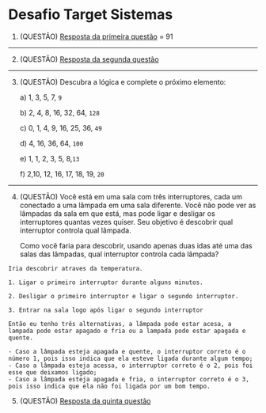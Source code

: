 # Desafio Target Sistemas

1. (QUESTÃO)  [Resposta da primeira questão](https://github.com/GabrielEnriqueLS/teste-taget/blob/main/questao1.py) = 91

---

2. (QUESTÃO)  [Resposta da segunda questão](https://github.com/GabrielEnriqueLS/teste-taget/blob/main/questao2.py)

---

3. (QUESTÃO)  Descubra a lógica e complete o próximo elemento:

   a) 1, 3, 5, 7, <code>9</code>

   b) 2, 4, 8, 16, 32, 64, <code>128</code>

   c) 0, 1, 4, 9, 16, 25, 36, <code>49</code>

   d) 4, 16, 36, 64, <code>100</code>

   e) 1, 1, 2, 3, 5, 8,<code>13</code>

   f) 2,10, 12, 16, 17, 18, 19, <code>20</code>

---

4. (QUESTÃO)  Você está em uma sala com três interruptores, cada um conectado a uma lâmpada em uma sala diferente. Você não pode ver as lâmpadas da sala em que está, mas pode ligar e desligar os interruptores quantas vezes quiser. Seu objetivo é descobrir qual interruptor controla qual lâmpada.

   Como você faria para descobrir, usando apenas duas idas até uma das salas das lâmpadas, qual interruptor controla cada lâmpada?

```
Iria descobrir atraves da temperatura.

1. Ligar o primeiro interruptor durante alguns minutos.

2. Desligar o primeiro interruptor e ligar o segundo interruptor.

3. Entrar na sala logo após ligar o segundo interruptor

Então eu tenho três alternativas, a lâmpada pode estar acesa, a lampada pode estar apagado e fria ou a lampada pode estar apagada e quente.

- Caso a lâmpada esteja apagada e quente, o interruptor correto é o número 1, pois isso indica que ela esteve ligada durante algum tempo;
- Caso a lâmpada esteja acessa, o interruptor correto é o 2, pois foi esse que deixamos ligado;
- Caso a lâmpada esteja apagada e fria, o interruptor correto é o 3, pois isso indica que ela não foi ligada por um bom tempo.
```

5. (QUESTÃO) [Resposta da quinta questão](https://github.com/GabrielEnriqueLS/teste-taget/blob/main/questao5.py)
